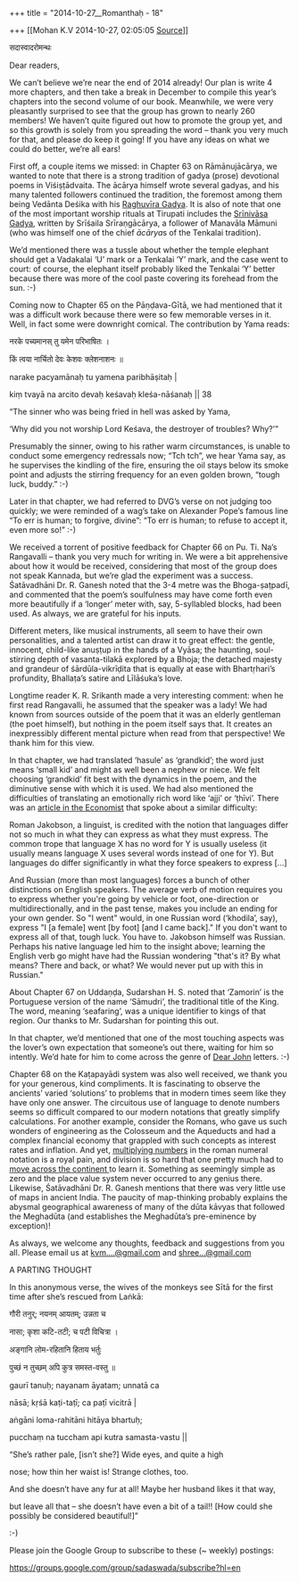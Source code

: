 +++
title = "2014-10-27__Romanthaḥ - 18"

+++
[[Mohan K.V	2014-10-27, 02:05:05 [Source](https://groups.google.com/g/sadaswada/c/COahKrRzfqQ)]]



सदास्वादरोमन्थः

Dear readers,

  

We can’t believe we’re near the end of 2014 already! Our plan is write 4 more chapters, and then take a break in December to compile this year’s chapters into the second volume of our book. Meanwhile, we were very pleasantly surprised to see that the group has grown to nearly 260 members! We haven’t quite figured out how to promote the group yet, and so this growth is solely from you spreading the word – thank you very much for that, and please do keep it going! If you have any ideas on what we could do better, we’re all ears!

  

First off, a couple items we missed: in Chapter 63 on Rāmānujācārya, we wanted to note that there is a strong tradition of gadya (prose) devotional poems in Viśiṣṭādvaita. The ācārya himself wrote several gadyas, and his many talented followers continued the tradition, the foremost among them being Vedānta Deśika with his [Raghuvīra Gadya](https://www.youtube.com/watch?v=xx8whb7wiUM). It is also of note that one of the most important worship rituals at Tirupati includes the [Srīnivāsa Gadya](https://www.youtube.com/watch?v=LTwzHj4y7GA), written by Srīśaila Srīraṇgācārya, a follower of Manavāla Māmuni (who was himself one of the chief *ācārya*s of the Tenkalai tradition).

  

We’d mentioned there was a tussle about whether the temple elephant should get a Vadakalai ‘U’ mark or a Tenkalai ‘Y’ mark, and the case went to court: of course, the elephant itself probably liked the Tenkalai ‘Y’ better because there was more of the cool paste covering its forehead from the sun. :-)

  

Coming now to Chapter 65 on the Pāṇḍava-Gītā, we had mentioned that it was a difficult work because there were so few memorable verses in it. Well, in fact some were downright comical. The contribution by Yama reads:

  

नरके पच्यमानस् तु यमेन परिभाषितः ।

किं त्वया नार्चितो देवः केशवः क्लेशनाशनः ॥

narake pacyamānaḥ tu yamena paribhāṣitaḥ \|

kiṃ tvayā na arcito devaḥ keśavaḥ kleśa-nāśanaḥ \|\| 38

  

“The sinner who was being fried in hell was asked by Yama,

‘Why did you not worship Lord Keśava, the destroyer of troubles? Why?’”

  

Presumably the sinner, owing to his rather warm circumstances, is unable to conduct some emergency redressals now; “Tch tch”, we hear Yama say, as he supervises the kindling of the fire, ensuring the oil stays below its smoke point and adjusts the stirring frequency for an even golden brown, “tough luck, buddy.” :-)

  

Later in that chapter, we had referred to DVG’s verse on not judging too quickly; we were reminded of a wag’s take on Alexander Pope’s famous line “To err is human; to forgive, divine”: “To err is human; to refuse to accept it, even more so!” :-)

  

We received a torrent of positive feedback for Chapter 66 on Pu. Ti. Na’s Rangavalli – thank you very much for writing in. We were a bit apprehensive about how it would be received, considering that most of the group does not speak Kannada, but we’re glad the experiment was a success. Śatāvadhāni Dr. R. Ganesh noted that the 3-4 metre was the Bhoga-ṣaṭpadī, and commented that the poem’s soulfulness may have come forth even more beautifully if a ‘longer’ meter with, say, 5-syllabled blocks, had been used. As always, we are grateful for his inputs.

  

Different meters, like musical instruments, all seem to have their own personalities, and a talented artist can draw it to great effect: the gentle, innocent, child-like anuṣṭup in the hands of a Vyāsa; the haunting, soul-stirring depth of vasanta-tilakā explored by a Bhoja; the detached majesty and grandeur of śārdūla-vikrīḍita that is equally at ease with Bhartṛhari’s profundity, Bhallaṭa’s satire and Līlāśuka’s love.

  

Longtime reader K. R. Srikanth made a very interesting comment: when he first read Rangavalli, he assumed that the speaker was a lady! We had known from sources outside of the poem that it was an elderly gentleman (the poet himself), but nothing in the poem itself says that. It creates an inexpressibly different mental picture when read from that perspective! We thank him for this view.

  

In that chapter, we had translated ‘hasule’ as ‘grandkid’; the word just means ‘small kid’ and might as well been a nephew or niece. We felt choosing ‘grandkid’ fit best with the dynamics in the poem, and the diminutive sense with which it is used. We had also mentioned the difficulties of translating an emotionally rich word like ‘ajji’ or ‘ṭhīvi’. There was an [article in the Economist](http://www.economist.com/blogs/johnson/2011/12/differences-among-languages) that spoke about a similar difficulty:

  

Roman Jakobson, a linguist, is credited with the notion that languages differ not so much in what they can express as what they must express. The common trope that language X has no word for Y is usually useless (it usually means language X uses several words instead of one for Y). But languages do differ significantly in what they force speakers to express \[...\]

  

And Russian (more than most languages) forces a bunch of other distinctions on English speakers. The average verb of motion requires you to express whether you're going by vehicle or foot, one-direction or multidirectionally, and in the past tense, makes you include an ending for your own gender. So "I went" would, in one Russian word (‘khodila’, say), express "I \[a female\] went \[by foot\] \[and I came back\]." If you don't want to express all of that, tough luck. You have to. Jakobson himself was Russian. Perhaps his native language led him to the insight above; learning the English verb go might have had the Russian wondering "that's it? By what means? There and back, or what? We would never put up with this in Russian."

  

About Chapter 67 on Uddaṇḍa, Sudarshan H. S. noted that ‘Zamorin’ is the Portuguese version of the name ‘Sāmudri’, the traditional title of the King. The word, meaning ‘seafaring’, was a unique identifier to kings of that region. Our thanks to Mr. Sudarshan for pointing this out.

  

In that chapter, we’d mentioned that one of the most touching aspects was the lover’s own expectation that someone’s out there, waiting for him so intently. We’d hate for him to come across the genre of [Dear John](http://en.wikipedia.org/wiki/Dear_John_letter) letters. :-)

  

Chapter 68 on the Kaṭapayādi system was also well received, we thank you for your generous, kind compliments. It is fascinating to observe the ancients’ varied ‘solutions’ to problems that in modern times seem like they have only one answer. The circuitous use of language to denote numbers seems so difficult compared to our modern notations that greatly simplify calculations. For another example, consider the Romans, who gave us such wonders of engineering as the Colosseum and the Aqueducts and had a complex financial economy that grappled with such concepts as interest rates and inflation. And yet, [multiplying numbers](http://www.phy6.org/outreach/edu/roman.htm) in the roman numeral notation is a royal pain, and division is so hard that one pretty much had to [move across the continent ](http://shreevatsa.wordpress.com/2008/12/14/mathematics-and-notation-the-hindu-arabic-numeral-system/)to learn it. Something as seemingly simple as zero and the place value system never occurred to any genius there. Likewise, Śatāvadhāni Dr. R. Ganesh mentions that there was very little use of maps in ancient India. The paucity of map-thinking probably explains the abysmal geographical awareness of many of the dūta kāvyas that followed the Meghadūta (and establishes the Meghadūta’s pre-eminence by exception)!

  

As always, we welcome any thoughts, feedback and suggestions from you all. Please email us at [kvm....@gmail.com]() and [shree...@gmail.com]()

  

A PARTING THOUGHT

  

In this anonymous verse, the wives of the monkeys see Sītā for the first time after she’s rescued from Laṅkā:

  

गौरी तनुर्; नयनम् आयतम्; उन्नता च

नासा; कृशा कटि-तटी; च पटी विचित्रा ।

अङ्गानि लोम-रहितानि हिताय भर्तुः

पुच्छं न तुच्छम् अपि कुत्र समस्त-वस्तु ॥

gaurī tanuḥ; nayanam āyatam; unnatā ca

nāsā; kṛśā kaṭi-taṭī; ca paṭī vicitrā \|

aṅgāni loma-rahitāni hitāya bhartuḥ;

pucchaṃ na tuccham api kutra samasta-vastu \|\|

  

“She’s rather pale, \[isn’t she?\] Wide eyes, and quite a high

nose; how thin her waist is! Strange clothes, too.

And she doesn’t have any fur at all! Maybe her husband likes it that way,

but leave all that – she doesn’t have even a bit of a tail!! \[How could she possibly be considered beautiful!\]”

  

:-)

  

Please join the Google Group to subscribe to these (\~ weekly) postings:

<https://groups.google.com/group/sadaswada/subscribe?hl=en>

  

  

